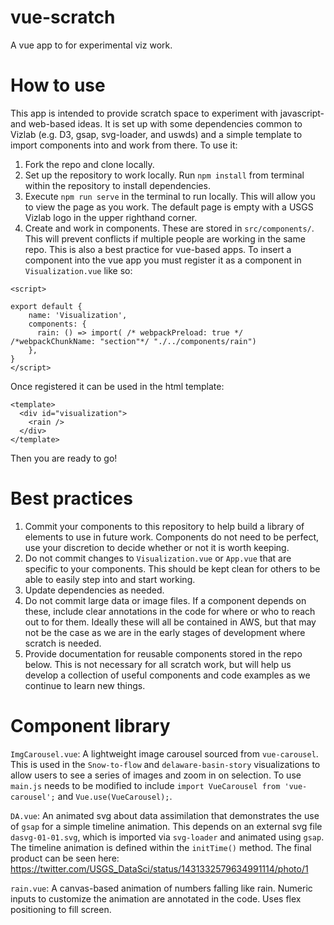 # vue-scratch
A vue app to for experimental viz work.

# How to use
This app is intended to provide scratch space to experiment with javascript- and web-based ideas. It is set up with some dependencies common to Vizlab (e.g. D3, gsap, svg-loader, and uswds) and a simple template to import components into and work from there. To use it:
1. Fork the repo and clone locally. 
1. Set up the repository to work locally. Run `npm install` from terminal within the repository to install dependencies.
1. Execute `npm run serve` in the terminal to run locally. This will allow you to view the page as you work. The default page is empty with a USGS Vizlab logo in the upper righthand corner.
1. Create and work in components. These are stored in `src/components/`. This will prevent conflicts if multiple people are working in the same repo. This is also a best practice for vue-based apps. To insert a component into the vue app you must register it as a component in `Visualization.vue`  like so:
```
<script>

export default {
    name: 'Visualization',
    components: {
      rain: () => import( /* webpackPreload: true */ /*webpackChunkName: "section"*/ "./../components/rain")
    },
} 
</script>
```

Once registered it can be used in the html template:
```
<template>
  <div id="visualization">
    <rain />
  </div>
</template>
```

Then you are ready to go!

# Best practices
1. Commit your components to this repository to help build a library of elements to use in future work. Components do not need to be perfect, use your discretion to decide whether or not it is worth keeping.
1. Do not commit changes to `Visualization.vue` or `App.vue` that are specific to your components. This should be kept clean for others to be able to easily step into and start working.
1. Update dependencies as needed.
1. Do not commit large data or image files. If a component depends on these, include clear annotations in the code for where or who to reach out to for them. Ideally these will all be contained in AWS, but that may not be the case as we are in the early stages of development where scratch is needed.
1. Provide documentation for reusable components stored in the repo below. This is not necessary for all scratch work, but will help us develop a collection of useful components and code examples as we continue to learn new things. 


# Component library

`ImgCarousel.vue`: A lightweight image carousel sourced from `vue-carousel`. This is used in the `Snow-to-flow` and `delaware-basin-story` visualizations to allow users to see a series of images and zoom in on selection. To use `main.js` needs to be modified to include `import VueCarousel from 'vue-carousel';` and `Vue.use(VueCarousel);`.  

`DA.vue`: An animated svg about data assimilation that demonstrates the use of `gsap` for a simple timeline animation. This depends on an external svg file `dasvg-01-01.svg`, which is imported via `svg-loader` and animated using `gsap`. The timeline animation is defined within the `initTime()` method. The final product can be seen here: https://twitter.com/USGS_DataSci/status/1431332579634991114/photo/1

`rain.vue`: A canvas-based animation of numbers falling like rain. Numeric inputs to customize the animation are annotated in the code. Uses flex positioning to fill screen.
